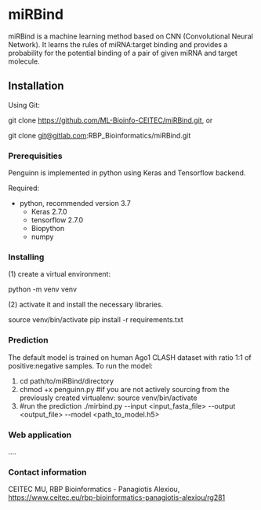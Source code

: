 # miRBind

miRBind is a machine learning method based on CNN (Convolutional Neural Network). It learns the rules of miRNA:target binding and provides a probability for the potential binding of a pair of given miRNA and target molecule.

## Installation

Using Git:

git clone https://github.com/ML-Bioinfo-CEITEC/miRBind.git, or

git clone git@gitlab.com:RBP_Bioinformatics/miRBind.git


### Prerequisities

Penguinn is implemented in python using Keras and Tensorflow backend.

Required:

* python, recommended version 3.7
    * Keras 2.7.0
    * tensorflow 2.7.0
    * Biopython
    * numpy
    
    
### Installing

(1) create a virtual environment:

python -m venv venv

(2) activate it and install the necessary libraries.

source venv/bin/activate
pip install -r requirements.txt


### Prediction

The default model is trained on human Ago1 CLASH dataset with ratio 1:1 of positive:negative samples.
To run the model:

1) cd path/to/miRBind/directory
2) chmod +x penguinn.py
   #if you are not actively sourcing from the previously created virtualenv:
   source venv/bin/activate
3) #run the prediction
   ./mirbind.py --input <input_fasta_file> --output <output_file> --model <path_to_model.h5>

### Web application

....

### Contact information

CEITEC MU, RBP Bioinformatics - Panagiotis Alexiou, https://www.ceitec.eu/rbp-bioinformatics-panagiotis-alexiou/rg281
